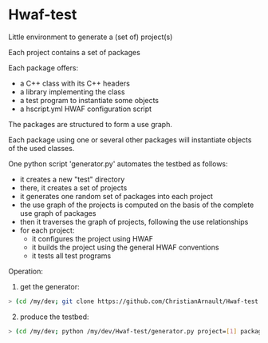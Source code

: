 Hwaf-test
=========

Little environment to generate a (set of) project(s)

Each project contains a set of packages

Each package offers:
- a C++ class with its C++ headers
- a library implementing the class
- a test program to instantiate some objects
- a hscript.yml HWAF configuration script

The packages are structured to form a use graph.

Each package using one or several other packages will instantiate objects of the used classes.

One python script 'generator.py' automates the testbed as follows: 

- it creates a new "test" directory
- there, it creates a set of projects
- it generates one random set of packages into each project
- the use graph of the projects is computed on the basis of the complete use graph of packages
- then it traverses the graph of projects, following the use relationships 
- for each project:
  - it configures the project using HWAF
  - it builds the project using the general HWAF conventions 
  - it tests all test programs

Operation:

1) get the generator:

```sh
> (cd /my/dev; git clone https://github.com/ChristianArnault/Hwaf-test.git)
```

2) produce the testbed:

```sh
> (cd /my/dev; python /my/dev/Hwaf-test/generator.py project=[1] packages=[5])
```


